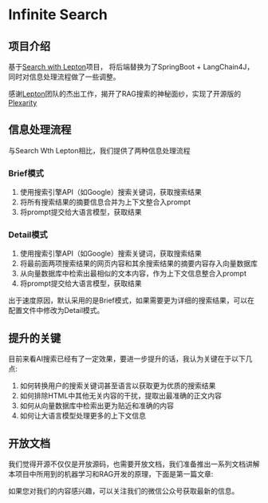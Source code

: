 # Infinite Search

## 项目介绍

基于[Search with Lepton](https://github.com/leptonai/search_with_lepton)项目，
将后端替换为了SpringBoot + LangChain4J，同时对信息处理流程做了一些调整。

感谢[Lepton](https://www.lepton.ai/)团队的杰出工作，揭开了RAG搜索的神秘面纱，实现了开源版的[Plexarity](https://www.perplexity.ai/)

## 信息处理流程

与Search Wth Lepton相比，我们提供了两种信息处理流程

### Brief模式
1. 使用搜索引擎API（如Google）搜索关键词，获取搜索结果
2. 将所有搜索结果的摘要信息合并为上下文整合入prompt
3. 将prompt提交给大语言模型，获取结果

### Detail模式
1. 使用搜索引擎API（如Google）搜索关键词，获取搜索结果
2. 将最前面两项搜索结果的网页内容和其余搜索结果的摘要内容存入向量数据库
3. 从向量数据库中检索出最相似的文本内容，作为上下文信息整合入prompt
4. 将prompt提交给大语言模型，获取结果

出于速度原因，默认采用的是Brief模式，如果需要更为详细的搜索结果，可以在配置文件中修改为Detail模式。

## 提升的关键

目前来看AI搜索已经有了一定效果，要进一步提升的话，我认为关键在于以下几点:

1. 如何转换用户的搜索关键词甚至语言以获取更为优质的搜索结果
2. 如何排除HTML中其他无关内容的干扰，提取出最准确的正文内容
3. 如何从向量数据库中检索出更为贴近和准确的内容
4. 如何让大语言模型处理更多的上下文信息

## 开放文档
我们觉得开源不仅仅是开放源码，也需要开放文档，我们准备推出一系列文档讲解本项目中所用到的机器学习和RAG开发的原理，下面是第一篇文章:

如果您对我们的内容感兴趣，可以关注我们的微信公众号获取最新的信息。